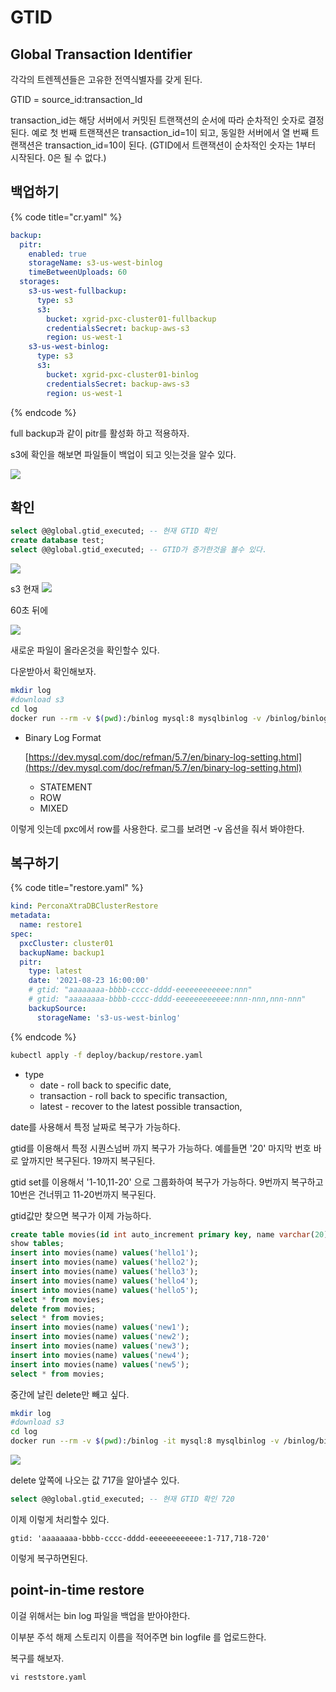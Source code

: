 # GTID

## Global Transaction Identifier

각각의 트렌젝션들은 고유한 전역식별자를 갖게 된다.

GTID = source_id:transaction_Id

transaction_id는 해당 서버에서 커밋된 트랜잭션의 순서에 따라 순차적인 숫자로 결정된다. 예로 첫 번째 트랜잭션은 transaction_id=1이 되고, 동일한 서버에서 열 번째 트랜잭션은 transaction_id=10이 된다. \(GTID에서 트랜잭션이 순차적인 숫자는 1부터 시작된다. 0은 될 수 없다.\)

## 백업하기

{% code title="cr.yaml" %}

```yaml
backup:
  pitr:
    enabled: true
    storageName: s3-us-west-binlog
    timeBetweenUploads: 60
  storages:
    s3-us-west-fullbackup:
      type: s3
      s3:
        bucket: xgrid-pxc-cluster01-fullbackup
        credentialsSecret: backup-aws-s3
        region: us-west-1
    s3-us-west-binlog:
      type: s3
      s3:
        bucket: xgrid-pxc-cluster01-binlog
        credentialsSecret: backup-aws-s3
        region: us-west-1
```

{% endcode %}

full backup과 같이 pitr를 활성화 하고 적용하자.

s3에 확인을 해보면 파일들이 백업이 되고 잇는것을 알수 있다.

![](../../.gitbook/assets/2021-08-23-11-16-29.png)

## 확인

```sql
select @@global.gtid_executed; -- 현재 GTID 확인
create database test;
select @@global.gtid_executed; -- GTID가 증가한것을 볼수 있다.
```

![](../../.gitbook/assets/2021-08-23-11-35-49.png)

s3 현재 ![](../../.gitbook/assets/2021-08-23-11-36-48.png)

60초 뒤에

![](../../.gitbook/assets/2021-08-23-11-37-30.png)

새로운 파일이 올라온것을 확인할수 있다.

다운받아서 확인해보자.

```sh
mkdir log
#download s3
cd log
docker run --rm -v $(pwd):/binlog mysql:8 mysqlbinlog -v /binlog/binlog_1629743530_397451a8b1770fbc4ec2a983dfff161d
```

- Binary Log Format

  [https://dev.mysql.com/doc/refman/5.7/en/binary-log-setting.html](https://dev.mysql.com/doc/refman/5.7/en/binary-log-setting.html)

  - STATEMENT
  - ROW
  - MIXED

이렇게 잇는데 pxc에서 row를 사용한다. 로그를 보려면 -v 옵션을 줘서 봐야한다.

## 복구하기

{% code title="restore.yaml" %}

```yaml
kind: PerconaXtraDBClusterRestore
metadata:
  name: restore1
spec:
  pxcCluster: cluster01
  backupName: backup1
  pitr:
    type: latest
    date: '2021-08-23 16:00:00'
    # gtid: "aaaaaaaa-bbbb-cccc-dddd-eeeeeeeeeeee:nnn"
    # gtid: "aaaaaaaa-bbbb-cccc-dddd-eeeeeeeeeeee:nnn-nnn,nnn-nnn"
    backupSource:
      storageName: 's3-us-west-binlog'
```

{% endcode %}

```sh
kubectl apply -f deploy/backup/restore.yaml
```

- type
  - date - roll back to specific date,
  - transaction - roll back to specific transaction,
  - latest - recover to the latest possible transaction,

date를 사용해서 특정 날짜로 복구가 가능하다.

gtid를 이용해서 특정 시퀀스넘버 까지 복구가 가능하다. 예를들면 '20' 마지막 번호 바로 앞까지만 복구된다. 19까지 복구된다.

gtid set를 이용해서 '1-10,11-20' 으로 그룹화하여 복구가 가능하다. 9번까지 복구하고 10번은 건너뛰고 11-20번까지 복구된다.

gtid값만 찾으면 복구가 이제 가능하다.

```sql
create table movies(id int auto_increment primary key, name varchar(20) not null);
show tables;
insert into movies(name) values('hello1');
insert into movies(name) values('hello2');
insert into movies(name) values('hello3');
insert into movies(name) values('hello4');
insert into movies(name) values('hello5');
select * from movies;
delete from movies;
select * from movies;
insert into movies(name) values('new1');
insert into movies(name) values('new2');
insert into movies(name) values('new3');
insert into movies(name) values('new4');
insert into movies(name) values('new5');
select * from movies;
```

중간에 날린 delete만 빼고 싶다.

```sh
mkdir log
#download s3
cd log
docker run --rm -v $(pwd):/binlog -it mysql:8 mysqlbinlog -v /binlog/binlog_* | grep -i -e gtid_next -e delete
```

![](../../.gitbook/assets/2021-08-23-12-43-09.png)

delete 앞쪽에 나오는 값 717을 알아낼수 있다.

```sql
select @@global.gtid_executed; -- 현재 GTID 확인 720
```

이제 이렇게 처리할수 있다.

```text
gtid: 'aaaaaaaa-bbbb-cccc-dddd-eeeeeeeeeeee:1-717,718-720'
```

이렇게 복구하면된다.

## point-in-time restore

이걸 위해서는 bin log 파일을 백업을 받아야한다.

이부분 주석 해제 스토리지 이름을 적어주면 bin logfile 를 업로드한다.

복구를 해보자.

`vi reststore.yaml`
